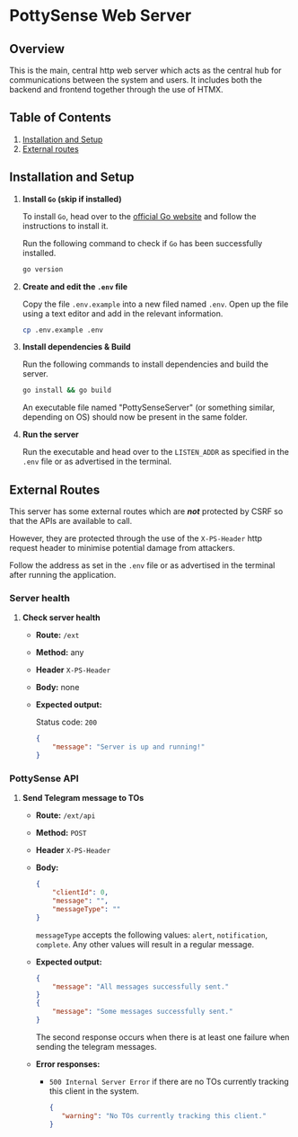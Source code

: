 # PottySense Web Server

## Overview

This is the main, central http web server which acts as the central hub for communications between the system and users. It includes both the backend and frontend together through the use of HTMX.

## Table of Contents
1. [Installation and Setup](#installation-and-setup)
1. [External routes](#external-routes)


## Installation and Setup

1. **Install `Go` (skip if installed)**

    To install `Go`, head over to the [official Go website](https://go.dev/dl/) and follow the instructions to install it.

    Run the following command to check if `Go` has been successfully installed.
    ```bash
    go version
    ```

1. **Create and edit the `.env` file**

    Copy the file `.env.example` into a new filed named `.env`. Open up the file using a text editor and add in the relevant information.

    ```bash
    cp .env.example .env
    ```

1. **Install dependencies & Build**

    Run the following commands to install dependencies and build the server.

    ```bash
    go install && go build
    ```

    An executable file named "PottySenseServer" (or something similar, depending on OS) should now be present in the same folder.

1. **Run the server**

    Run the executable and head over to the `LISTEN_ADDR` as specified in the `.env` file or as advertised in the terminal.

## External Routes

This server has some external routes which are ***not*** protected by CSRF so that the APIs are available to call.

However, they are protected through the use of the `X-PS-Header` http request header to minimise potential damage from attackers.


Follow the address as set in the `.env` file or as advertised in the terminal after running the application.

### Server health

1. **Check server health**
    - **Route:** `/ext`
    - **Method:** any
    - **Header** `X-PS-Header`
    - **Body:** none
    - **Expected output:**

        Status code: `200`

        ```json
        {
            "message": "Server is up and running!"
        }
        ```

### PottySense API

1. **Send Telegram message to TOs**
    - **Route:** `/ext/api`
    - **Method:** `POST`
    - **Header** `X-PS-Header`
    - **Body:** 
        ```json
        {
            "clientId": 0,
            "message": "",
            "messageType": ""
        }
        ```
        `messageType` accepts the following values: `alert`, `notification`, `complete`. Any other values will result in a regular message.

    - **Expected output:**
        ```json
        {
            "message": "All messages successfully sent."
        }
        {
            "message": "Some messages successfully sent."
        }
        ```
        The second response occurs when there is at least one failure when sending the telegram messages.

    - **Error responses:**
        - `500 Internal Server Error` if there are no TOs currently tracking this client in the system.
            ```json
            {
               "warning": "No TOs currently tracking this client."
            }
            ```